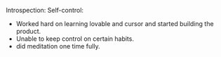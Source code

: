 Introspection: Self-control: 
- Worked hard on learning lovable and cursor and started building the product. 
- Unable to keep control on certain habits. 
- did meditation one time fully. 
